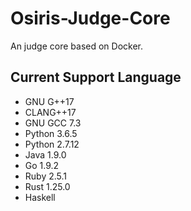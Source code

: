 # Osiris-Judge-Core
An judge core based on Docker.

## Current Support Language

+ GNU G++17
+ CLANG++17
+ GNU GCC 7.3
+ Python 3.6.5
+ Python 2.7.12
+ Java 1.9.0
+ Go 1.9.2
+ Ruby 2.5.1
+ Rust 1.25.0
+ Haskell